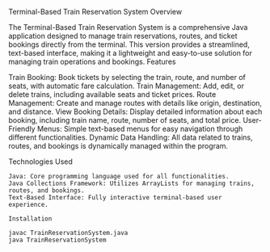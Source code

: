 Terminal-Based Train Reservation System
Overview

The Terminal-Based Train Reservation System is a comprehensive Java application designed to manage train reservations, routes, and ticket bookings directly from the terminal. This version provides a streamlined, text-based interface, making it a lightweight and easy-to-use solution for managing train operations and bookings.
Features

Train Booking: Book tickets by selecting the train, route, and number of seats, with automatic fare calculation.
Train Management: Add, edit, or delete trains, including available seats and ticket prices.
Route Management: Create and manage routes with details like origin, destination, and distance.
View Booking Details: Display detailed information about each booking, including train name, route, number of seats, and total price.
User-Friendly Menus: Simple text-based menus for easy navigation through different functionalities.
Dynamic Data Handling: All data related to trains, routes, and bookings is dynamically managed within the program.

Technologies Used

    Java: Core programming language used for all functionalities.
    Java Collections Framework: Utilizes ArrayLists for managing trains, routes, and bookings.
    Text-Based Interface: Fully interactive terminal-based user experience.

    Installation

    javac TrainReservationSystem.java
    java TrainReservationSystem
